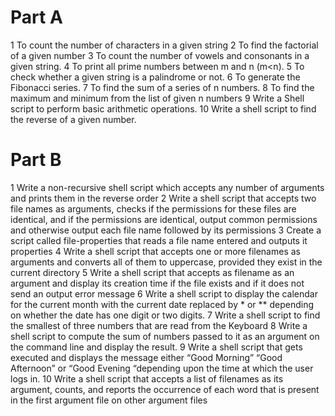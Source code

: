 # Part A  
1 To count the number of characters in a given string 
2 To find the factorial of a given number 
3 To count the number of vowels and consonants in a given string. 
4 To print all prime numbers between m and n (m<n). 
5 To check whether a given string is a palindrome or not. 
6 To generate the Fibonacci series. 
7 To find the sum of a series of n numbers. 
8 To find the maximum and minimum from the list of given n numbers 
9 Write a Shell script to perform basic arithmetic operations. 
10 Write a shell script to find the reverse of a given number. 

# Part B  
1 Write a non-recursive shell script which accepts any number of arguments and prints them in the reverse order 
2 Write a shell script that accepts two file names as arguments, checks if the permissions for these files are identical, and if the permissions are identical, output common permissions and otherwise output each file name followed by its permissions 
3 Create a script called file-properties that reads a file name entered and outputs it properties 
4 Write a shell script that accepts one or more filenames as arguments and converts all of them to uppercase, provided they exist in the current directory 
5 Write a shell script that accepts as filename as an argument and display its creation time if the file exists and if it does not send an output error message 
6 Write a shell script to display the calendar for the current month with the current date replaced by * or ** depending on whether the date has one digit or two digits. 
7 Write a shell script to find the smallest of three numbers that are read from the Keyboard 
8 Write a shell script to compute the sum of numbers passed to it as an argument on the command line and display the result. 
9 Write a shell script that gets executed and displays the message either “Good Morning” “Good Afternoon” or “Good Evening “depending upon the time at which the user logs in. 
10 Write a shell script that accepts a list of filenames as its argument, counts, and reports the occurrence of each word that is present in the first argument file on other argument files 

